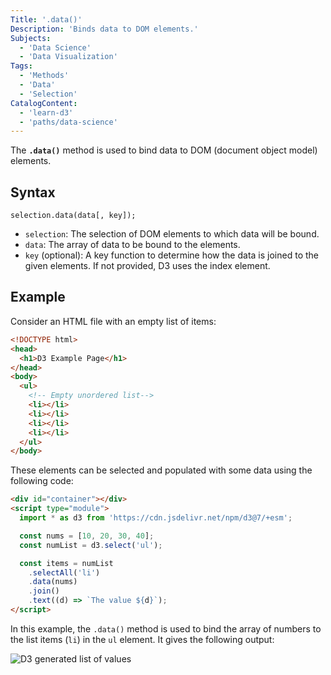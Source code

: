 ```yaml
---
Title: '.data()'
Description: 'Binds data to DOM elements.'
Subjects:
  - 'Data Science'
  - 'Data Visualization'
Tags:
  - 'Methods'
  - 'Data'
  - 'Selection'
CatalogContent:
  - 'learn-d3'
  - 'paths/data-science'
---
```


The **`.data()`** method is used to bind data to DOM (document object model) elements.

## Syntax

```pseudo
selection.data(data[, key]);
```

- `selection`: The selection of DOM elements to which data will be bound.
- `data`: The array of data to be bound to the elements.
- `key` (optional): A key function to determine how the data is joined to the given elements. If not provided, D3 uses the index element.

## Example

Consider an HTML file with an empty list of items:

```html
<!DOCTYPE html>
<head>
  <h1>D3 Example Page</h1>
</head>
<body>
  <ul>
    <!-- Empty unordered list-->
    <li></li>
    <li></li>
    <li></li>
    <li></li>
  </ul>
</body>
```

These elements can be selected and populated with some data using the following code:

```html
<div id="container"></div>
<script type="module">
  import * as d3 from 'https://cdn.jsdelivr.net/npm/d3@7/+esm';

  const nums = [10, 20, 30, 40];
  const numList = d3.select('ul');

  const items = numList
    .selectAll('li')
    .data(nums)
    .join()
    .text((d) => `The value ${d}`);
</script>
```

In this example, the `.data()` method is used to bind the array of numbers to the list items (`li`) in the `ul` element. It gives the following output:

![D3 generated list of values](https://raw.githubusercontent.com/Codecademy/docs/main/media/d3-data-example.png)
